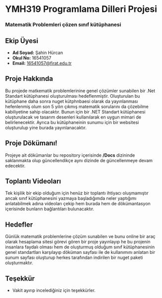 # YMH319 Programlama Dilleri Projesi
### Matematik Problemleri çözen sınıf kütüphanesi


## Ekip Üyesi

 - **Ad Soyad:**  Şahin Hürcan
 - **Okul No:** 16541057
 - **Email:** 16541057@firat.edu.tr

## Proje Hakkında

Bu projede matkematik problemlerinine genel çözümler sunabilen bir .Net Standart kütüphanesi oluşturulması hedeflenmiştir. Oluşturulan bu kütüphane daha sonra nuget kütphnbaesi olarak da yayınlanması hefenlenmiş olum son 5 yılın çıkmış matematik sorularını da çözebilme kabiliyetine sahip olacaktır.
Bunun için bir .NET Standart kütüphanesi oluşturulacak ve tasarım desenleri kullanılarak en uygun mimari de belirlenecektir. Ayrıca bu kütüphaneinin sunumu için bir websitesi oluşturulup yine burada yayınlanacaktır.

## Proje Dökümanı!

Projeye ait dökümanlar bu repository içerisinde **/Docs** dizininde saklanmakta olup güncellendikçe aynı dizinde de güncellenmeye devam edecektir.

## Toplantı Videoları

Tek kişilik bir ekip olduğum için henüz bir toplantı ihtiyacı oluşmamıştır ancak sınıf kütüphanesini yazmaya başladığımda neler yaptığımı anlatabilmek adına videoları çekip hem burada hem de dökümantasyon içerisinde bunların bağlantıları bulunacaktır.

## Hedefler

Günlük matematik problemlerine çözüm sunabilen ve bunu online bir araç olarak hesaplama sitesi görevi gören bir proje yayınlayıp he bu projenin insanlara faydalı olması hem de oluşturmuş olduğum sınıf kütüphanesinin genel standartları karşılayıp döküman sayfası ile de kullanımını anlatan bir sunum sayfası oluşturup herkes tarafından indirilen bir nuget paketi oluşturmaktır.


## Teşekkür

 - Vakit ayırıp incelediğiniz için teşekkürler.
